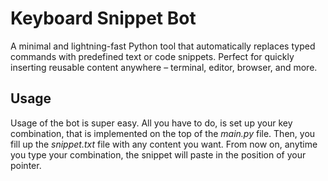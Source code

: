 
# Keyboard Snippet Bot
A minimal and lightning-fast Python tool that automatically replaces typed commands with predefined text or code
snippets. Perfect for quickly inserting reusable content anywhere – terminal, editor, browser, and more.

## Usage

Usage of the bot is super easy. All you have to do, is set up your key combination, that is implemented on the top of the *main.py* file.
Then, you fill up the *snippet.txt* file with any content you want. From now on, anytime you type your combination, the snippet will paste in the position of your pointer.
